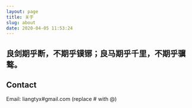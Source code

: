 ```yaml
---
layout: page
title: 关于
slug: about
date: 2020-04-05 11:53:24
---
```


## 良剑期乎断，不期乎镆铘；良马期乎千里，不期乎骥骜。

## Contact

Email: liangtyx#gmail.com (replace # with @)
